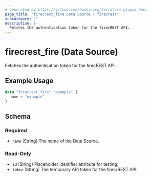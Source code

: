 ```yaml
---
# generated by https://github.com/hashicorp/terraform-plugin-docs
page_title: "firecrest_fire Data Source - firecrest"
subcategory: ""
description: |-
  Fetches the authentication token for the firecREST API.
---
```


# firecrest_fire (Data Source)

Fetches the authentication token for the firecREST API.

## Example Usage

```terraform
data "firecrest_fire" "example" {
  name = "example"
}
```

<!-- schema generated by tfplugindocs -->
## Schema

### Required

- `name` (String) The name of the Data Source.

### Read-Only

- `id` (String) Placeholder identifier attribute for testing.
- `token` (String) The temporary API token for the firecrREST API.
